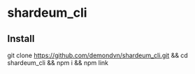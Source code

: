 # shardeum_cli

## Install
  git clone https://github.com/demondvn/shardeum_cli.git && cd shardeum_cli && npm i && npm link
  

